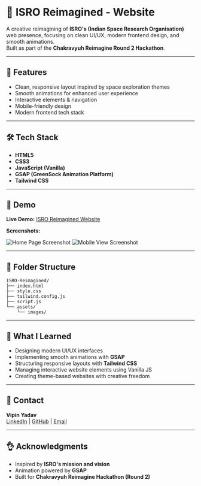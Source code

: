 # 🌌 ISRO Reimagined - Website

A creative reimagining of **ISRO's (Indian Space Research Organisation)** web presence, focusing on clean UI/UX, modern frontend design, and smooth animations.  
Built as part of the **Chakravyuh Reimagine Round 2 Hackathon**.

---

## 🚀 Features

- Clean, responsive layout inspired by space exploration themes
- Smooth animations for enhanced user experience
- Interactive elements & navigation
- Mobile-friendly design
- Modern frontend tech stack

---

## 🛠️ Tech Stack

- **HTML5**
- **CSS3**
- **JavaScript (Vanilla)**
- **GSAP (GreenSock Animation Platform)**
- **Tailwind CSS**

---

## 📸 Demo

**Live Demo:** [ISRO Reimagined Website](https://saturn1809.github.io/Chakravyuh-ReimagineRound2/)

**Screenshots:**

![Home Page Screenshot](#) <!-- Replace with actual screenshot link -->
![Mobile View Screenshot](#)

---

## 📂 Folder Structure

```
ISRO-Reimagined/
├── index.html
├── style.css
├── tailwind.config.js
├── script.js
└── assets/
    └── images/
```

---

## 🌟 What I Learned

- Designing modern UI/UX interfaces
- Implementing smooth animations with **GSAP**
- Structuring responsive layouts with **Tailwind CSS**
- Managing interactive website elements using Vanilla JS
- Creating theme-based websites with creative freedom

---

## 📢 Contact

**Vipin Yadav**  
[LinkedIn](#) | [GitHub](#) | [Email](#)

---

## 👌 Acknowledgments

- Inspired by **ISRO's mission and vision**
- Animation powered by **GSAP**
- Built for **Chakravyuh Reimagine Hackathon (Round 2)**

